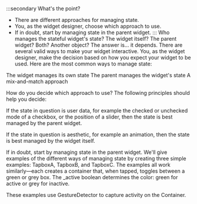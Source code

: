 :::secondary What's the point?
* There are different approaches for managing state.
* You, as the widget designer, choose which approach to use.
* If in doubt, start by managing state in the parent widget.
:::
Who manages the stateful widget's state? The widget itself?
The parent widget?  Both? Another object?
The answer is... it depends. There are several valid ways
to make your widget interactive. You, as the widget designer,
make the decision based on how you expect your widget to be used.
Here are the most common ways to manage state:

The widget manages its own state
The parent manages the widget's state
A mix-and-match approach

How do you decide which approach to use?
The following principles should help you decide:


If the state in question is user data,
  for example the checked or unchecked
  mode of a checkbox, or the position of a slider,
  then the state is best managed by the parent widget.


If the state in question is aesthetic,
  for example an animation, then the
  state is best managed by the widget itself.


If in doubt, start by managing state in the parent widget.
We'll give examples of the different ways of managing state
by creating three simple examples: TapboxA, TapboxB,
and TapboxC. The examples all work similarly—each
creates a container that, when tapped, toggles between a
green or grey box. The _active boolean determines the
color: green for active or grey for inactive.






These examples use GestureDetector to capture activity
on the Container.
